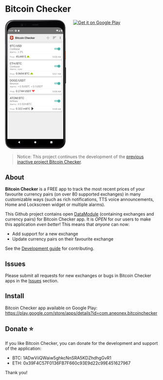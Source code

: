 # Bitcoin Checker

<img src="docs/app_screenshot.png" width="200" alt="The app screenshot">
<a href="https://play.google.com/store/apps/details?id=com.aneonex.bitcoinchecker">
<img src="https://upload.wikimedia.org/wikipedia/commons/thumb/7/78/Google_Play_Store_badge_EN.svg/200px-Google_Play_Store_badge_EN.svg.png" width="200" style="vertical-align: top; margin-left: 20px" alt="Get it on Google Play">
</a>


> Notice: This project continues the development of the [previous inactive project Bitcoin Checker](https://github.com/mobnetic/BitcoinChecker).

## About
__Bitcoin Checker__ is a FREE app to track the most recent prices of your favourite currency pairs (on over 80 supported exchanges) in many customizable ways (such as rich notifications, TTS voice announcements, Home and Lockscreen widget or multiple alarms).

This Github project contains open [DataModule](dataModule) (containing exchanges and currency pairs) for Bitcoin Checker app. It is  _OPEN_ for our users to make this application _even better_! This means that _anyone_ can now:
* Add support for a new exchange
* Update currency pairs on their favourite exchange

See the [Development guide](docs/development.md) for contributing.

## Issues
Please submit all requests for new exchanges or bugs in Bitcoin Checker apps in the [Issues](../../issues/) section.

## Install
Bitcoin Checker app available on Google Play: https://play.google.com/store/apps/details?id=com.aneonex.bitcoinchecker

## Donate ⭐
If you like Bitcoin Checker, you can donate for the development and support of the application:
- BTC: 1ADwViiQWaiw5ghkcNnSRA5KDZhdhgGvR1
- ETH: 0x39F4C57F0136FB7F660c93E9d22c99E451627967

Thank you!
